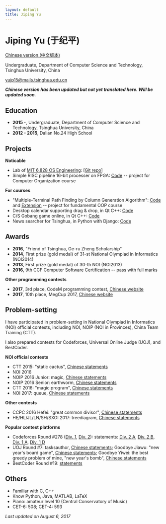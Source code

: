 ```yaml
---
layout: default
title: Jiping Yu
---
```


# Jiping Yu (于纪平)

[Chinese version (中文版本)](/zh)

Undergraduate, Department of Computer Science and Technology, Tsinghua University, China

[yujp15@mails.tsinghua.edu.cn](mailto:yujp15@mails.tsinghua.edu.cn)

***Chinese version has been updated but not yet translated here. Will be updated soon.***

## Education

* **2015 -**, Undergraduate, Department of Computer Science and Technology, Tsinghua University, China
* **2012 - 2015**, Dalian No.24 High School

## Projects

**Noticable**

* Lab of [MIT 6.828 OS Engineering](https://pdos.csail.mit.edu/6.828/2016/): [[Git repo](https://github.com/saffahyjp/6.828)]
* Simple RISC pipeline 16-bit processer on FPGA: [Code](https://github.com/saffahyjp/display/tree/master/cpu) -- project for Computer Organization course

**For courses**

* "Multiple-Terminal Path Finding by Column Generation Algorithm": [Code](https://github.com/saffahyjp/display/tree/master/mulpath) and [Extension](https://github.com/saffahyjp/display/tree/master/mulpath_large) -- project for fundamental OOP course
* Desktop calendar supporting drag & drop, in Qt C++: [Code](https://github.com/saffahyjp/display/tree/master/calendar)
* C/S Gobang game online, in Qt C++: [Code](https://github.com/saffahyjp/display/tree/master/gobang_net)
* News searcher for Tsinghua, in Python with Django: [Code](https://github.com/saffahyjp/display/tree/master/news_search)

## Awards

* **2016**, "Friend of Tsinghua, Ge-ru Zheng Scholarship"
* **2014**, First prize (gold medal) of 31-st National Olympiad in Informatics (NOI2014)
* **2013**, First prize (gold medal) of 30-th NOI (NOI2013)
* **2016**, 9th CCF Computer Software Certification -- pass with full marks

**Other programming contests**

* **2017**, 3rd place, CodeM programming contest, [Chinese website](http://codem.meituan.com/)
* **2017**, 10th place, MegCup 2017, [Chinese website](https://2017.megcup.com/)

## Problem-setting

I have participated in problem-setting in National Olympiad in Informatics (NOI) official contests, including NOI, NOIP (NOI in Provinces), China Team Training (CTT).

I also prepared contests for Codeforces, Universal Online Judge (UOJ), and BestCoder.

**NOI official contests**

* CTT 2015: "static cactus", [Chinese statements](http://uoj.ac/problem/158)
* NOI 2016
* NOIP 2016 Junior: magic, [Chinese statements](https://www.luogu.org/problem/show?pid=2119)
* NOIP 2016 Senior: earthworm, [Chinese statements](http://uoj.ac/problem/264)
* CTT 2016: "magic program", [Chinese statements](http://uoj.ac/problem/267)
* NOI 2017: queue, [Chinese statements](http://uoj.ac/problem/315)

**Other contests**

* CCPC 2016 Hefei: "great common divisor", [Chinese statements](http://acm.hdu.edu.cn/showproblem.php?pid=5970)
* HE/HL/JL/LN/SH/SXOI 2017: treediagram, [Chinese statements](https://loj.ac/problem/2144)

**Popular contest platforms**

* Codeforces Round #278 ([Div. 1](http://codeforces.com/contest/487), [Div. 2](http://codeforces.com/contest/488)): statements: [Div. 2 A](http://codeforces.com/contest/488/problem/A), [Div. 2 B](http://codeforces.com/contest/488/problem/B), [Div. 1 A](http://codeforces.com/contest/487/problem/A), [Div. 1 D](http://codeforces.com/contest/487/problem/D)
* UOJ Round #7: tasksauthor, [Chinese statements](http://uoj.ac/problem/83); Goodbye Jiawu: "new year's board game", [Chinese statements](http://uoj.ac/problem/68); Goodbye Yiwei: the best greedy problem of mine, "new year's bomb", [Chinese statements](http://uoj.ac/problem/177)
* BestCoder Round #19: [statements](http://bestcoder.hdu.edu.cn/contests/contest_show.php?cid=551)

## Others

* Familiar with C, C++
* Know Python, Java, MATLAB, LaTeX
* Piano: amateur level 10 (Central Conservatory of Music)
* CET-6: 508; CET-4: 593

*Last updated on August 6, 2017*
